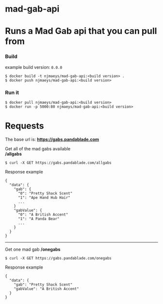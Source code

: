 # mad-gab-api

# Runs a Mad Gab api that you can pull from

### Build
example build version: `0.0.0`
```console
$ docker build -t njmaeys/mad-gab-api:<build version> .
$ docker push njmaeys/mad-gab-api:<build version>
```

### Run it
```console
$ docker pull njmaeys/mad-gab-api:<build version>
$ docker run -p 5000:80 njmaeys/mad-gab-api:<build version>
```

# Requests

The base url is: **https://gabs.pandablade.com**

Get all of the mad gabs available  
**/allgabs**

```console
$ curl -X GET https://gabs.pandablade.com/allgabs
```

Response example
```
{
  "data": {
    "gab": {
      "0": "Pretty Shack Scent"
      "1": "Ape Hand Hub Hair"
      ...
    }
    "gabValue": {
      "0": "A British Accent"
      "1": "A Panda Bear"
      ...
    }
  }
}
```
---
Get one mad gab
**/onegabs**

```console
$ curl -X GET https://gabs.pandablade.com/onegabs
```

Response example
```
{
  "data": {
    "gab": "Pretty Shack Scent"
    "gabValue": "A British Accent"
  }
}
```